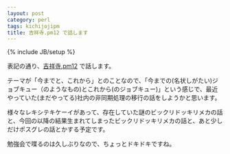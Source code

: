```yaml
---
layout: post
category: perl
tags: kichijojipm
title: 吉祥寺.pm12 で話します
---
```

{% include JB/setup %}

表記の通り、[吉祥寺.pm12](https://kichijojipm.connpass.com/event/64456/) で話します。

テーマが「今までと、これから」とのことなので、「今までの(名状しがたい)ジョブキュー（のようなもの)とこれから(のジョブキュー)」という感じで、最近やっていた(まだやってる)社内の非同期処理の移行の話をしようかと思います。

様々なレキシテキケーイがあって、存在していた謎のビックリドッキリメカの話と、今回の以降の結果生まれてしまったビックリドッキリメカの話と、あと少しだけポスグレの話とかする予定です。

勉強会で喋るのは久しぶりなので、ちょっとドキドキですね。
